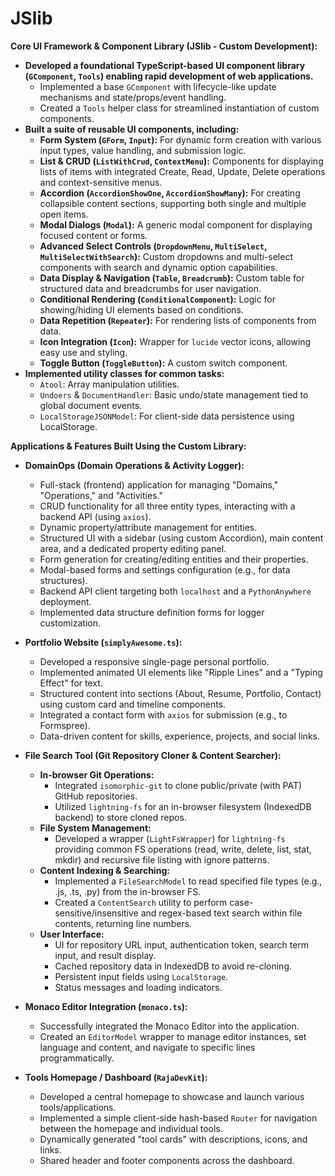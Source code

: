 # JSlib


**Core UI Framework & Component Library (JSlib - Custom Development):**

*   **Developed a foundational TypeScript-based UI component library (`GComponent`, `Tools`) enabling rapid development of web applications.**
    *   Implemented a base `GComponent` with lifecycle-like update mechanisms and state/props/event handling.
    *   Created a `Tools` helper class for streamlined instantiation of custom components.
*   **Built a suite of reusable UI components, including:**
    *   **Form System (`GForm`, `Input`):** For dynamic form creation with various input types, value handling, and submission logic.
    *   **List & CRUD (`ListWithCrud`, `ContextMenu`):** Components for displaying lists of items with integrated Create, Read, Update, Delete operations and context-sensitive menus.
    *   **Accordion (`AccordionShowOne`, `AccordionShowMany`):** For creating collapsible content sections, supporting both single and multiple open items.
    *   **Modal Dialogs (`Modal`):** A generic modal component for displaying focused content or forms.
    *   **Advanced Select Controls (`DropdownMenu`, `MultiSelect`, `MultiSelectWithSearch`):** Custom dropdowns and multi-select components with search and dynamic option capabilities.
    *   **Data Display & Navigation (`Table`, `Breadcrumb`):** Custom table for structured data and breadcrumbs for user navigation.
    *   **Conditional Rendering (`ConditionalComponent`):** Logic for showing/hiding UI elements based on conditions.
    *   **Data Repetition (`Repeater`):** For rendering lists of components from data.
    *   **Icon Integration (`Icon`):** Wrapper for `lucide` vector icons, allowing easy use and styling.
    *   **Toggle Button (`ToggleButton`):** A custom switch component.
*   **Implemented utility classes for common tasks:**
    *   `Atool`: Array manipulation utilities.
    *   `Undoers` & `DocumentHandler`: Basic undo/state management tied to global document events.
    *   `LocalStorageJSONModel`: For client-side data persistence using LocalStorage.

**Applications & Features Built Using the Custom Library:**

*   **DomainOps (Domain Operations & Activity Logger):**
    *   Full-stack (frontend) application for managing "Domains," "Operations," and "Activities."
    *   CRUD functionality for all three entity types, interacting with a backend API (using `axios`).
    *   Dynamic property/attribute management for entities.
    *   Structured UI with a sidebar (using custom Accordion), main content area, and a dedicated property editing panel.
    *   Form generation for creating/editing entities and their properties.
    *   Modal-based forms and settings configuration (e.g., for data structures).
    *   Backend API client targeting both `localhost` and a `PythonAnywhere` deployment.
    *   Implemented data structure definition forms for logger customization.

*   **Portfolio Website (`simplyAwesome.ts`):**
    *   Developed a responsive single-page personal portfolio.
    *   Implemented animated UI elements like "Ripple Lines" and a "Typing Effect" for text.
    *   Structured content into sections (About, Resume, Portfolio, Contact) using custom card and timeline components.
    *   Integrated a contact form with `axios` for submission (e.g., to Formspree).
    *   Data-driven content for skills, experience, projects, and social links.

*   **File Search Tool (Git Repository Cloner & Content Searcher):**
    *   **In-browser Git Operations:**
        *   Integrated `isomorphic-git` to clone public/private (with PAT) GitHub repositories.
        *   Utilized `lightning-fs` for an in-browser filesystem (IndexedDB backend) to store cloned repos.
    *   **File System Management:**
        *   Developed a wrapper (`LightFsWrapper`) for `lightning-fs` providing common FS operations (read, write, delete, list, stat, mkdir) and recursive file listing with ignore patterns.
    *   **Content Indexing & Searching:**
        *   Implemented a `FileSearchModel` to read specified file types (e.g., .js, .ts, .py) from the in-browser FS.
        *   Created a `ContentSearch` utility to perform case-sensitive/insensitive and regex-based text search within file contents, returning line numbers.
    *   **User Interface:**
        *   UI for repository URL input, authentication token, search term input, and result display.
        *   Cached repository data in IndexedDB to avoid re-cloning.
        *   Persistent input fields using `LocalStorage`.
        *   Status messages and loading indicators.

*   **Monaco Editor Integration (`monaco.ts`):**
    *   Successfully integrated the Monaco Editor into the application.
    *   Created an `EditorModel` wrapper to manage editor instances, set language and content, and navigate to specific lines programmatically.

*   **Tools Homepage / Dashboard (`RajaDevKit`):**
    *   Developed a central homepage to showcase and launch various tools/applications.
    *   Implemented a simple client-side hash-based `Router` for navigation between the homepage and individual tools.
    *   Dynamically generated "tool cards" with descriptions, icons, and links.
    *   Shared header and footer components across the dashboard.
